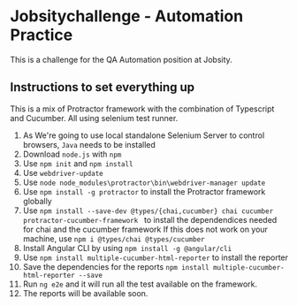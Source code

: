 # Jobsitychallenge - Automation Practice
This is a challenge for the QA Automation position at Jobsity.

## Instructions to set everything up
This is a mix of Protractor framework with the combination of Typescript and Cucumber. All using selenium test runner.
1. As We're going to use local standalone Selenium Server to control browsers, `Java` needs to be installed
2. Download `node.js` with `npm `
3. Use `npm init` and `npm install`
4. Use `webdriver-update`
5. Use `node node_modules\protractor\bin\webdriver-manager update`
6. Use `npm install -g protractor` to install the Protractor framework globally
7. Use `npm install --save-dev @types/{chai,cucumber} chai cucumber protractor-cucumber-framework ` to install the dependendices needed for chai and the cucumber framework
    If this does not work on your machine, use `npm i @types/chai @types/cucumber`
8. Install Angular CLI by using `npm install -g @angular/cli`
9. Use `npm install multiple-cucumber-html-reporter` to install the reporter
10. Save the dependencies for the reports `npm install multiple-cucumber-html-reporter --save`
11. Run `ng e2e` and it will run all the test available on the framework.
12. The reports will be available soon.
